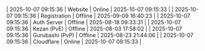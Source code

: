 | 2025-10-07 09:15:36 | Website | Online | 2025-10-07 09:15:33 |
| 2025-10-07 09:15:36 | Registration | Offline | 2025-09-09 16:40:23 |
| 2025-10-07 09:15:36 | Auth Server | Offline | 2025-08-18 09:33:31 |
| 2025-10-07 09:15:36 | Kezan (PvE) | Offline | 2025-08-03 17:58:02 |
| 2025-10-07 09:15:36 | Gurubashi (PvP) | Offline | 2025-08-23 21:44:06 |
| 2025-10-07 09:15:36 | Cloudflare | Online | 2025-10-07 09:15:33 |
